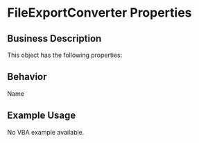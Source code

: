 # FileExportConverter Properties

## Business Description
This object has the following properties:

## Behavior
Name

## Example Usage
No VBA example available.